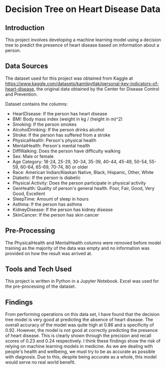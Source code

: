 # Decision Tree on Heart Disease Data

## Introduction

This project involves developing a machine learning model using a decision tree to predict the presence of heart disease based on information about a person.

## Data Sources

The dataset used for this project was obtained from Kaggle at https://www.kaggle.com/datasets/kamilpytlak/personal-key-indicators-of-heart-disease, the original data obtained by the Center for Disease Control and Prevention.

Dataset contains the columns:

- HeartDisease: If the person has heart disease
- BMI: Body mass index (weight in kg / (height in m)^2)
- Smoking: If the person smokes
- AlcoholDrinking: If the person drinks alcohol
- Stroke: If the person has suffered from a stroke
- PhysicalHealth: Person's physical health
- MentalHealth: Person's mental health
- DiffWalking: Does the person have difficulty walking
- Sex: Male or female
- Age Category: 18-24, 25-29, 30-34, 35-39, 40-44, 45-49, 50-54, 55-59, 60-64, 65-69, 70-74, 80 or older
- Race: American Indian/Alaskan Native, Black, Hispanic, Other, White
- Diabetic: If the person is diabetic
- Physical Activity: Does the person participate in physical activity
- GenHealth: Quality of person's general health. Poor, Fair, Good, Very Good, Excellent
- SleepTime: Amount of sleep in hours
- Asthma: If the person has asthma
- KidneyDisease: If the person has kidney disease
- SkinCancer: If the person has skin cancer

## Pre-Processing

The PhysicalHealth and MentalHealth columns were removed before model training as the majority of the data was empty and no information was provided on how the result was arrived at. 

## Tools and Tech Used

This project is written in Python in a Jupyter Notebook.
Excel was used for the pre-processing of the dataset.

## Findings

From performing operations on this data set, I have found that the decision tree model is very good at predicting the absence of heart disease. The overall accuracy of the model was quite high at 0.86 and a specificity of 0.92. However, the model is not good at correctly predicting the presence of heart disease. This is clearly shown through the precision and recall scores of 0.23 and 0.24 respectively. I think these findings show the risk of relying on machine learning models in medicine. As we are dealing with people's health and wellbeing, we must try to be as accurate as possible with diagnosis. Due to this, despite being accurate as a whole, this model would serve no real world benefit.